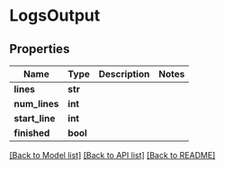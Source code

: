 # LogsOutput

## Properties
Name | Type | Description | Notes
------------ | ------------- | ------------- | -------------
**lines** | **str** |  | 
**num_lines** | **int** |  | 
**start_line** | **int** |  | 
**finished** | **bool** |  | 

[[Back to Model list]](../README.md#documentation-for-models) [[Back to API list]](../README.md#documentation-for-api-endpoints) [[Back to README]](../README.md)


